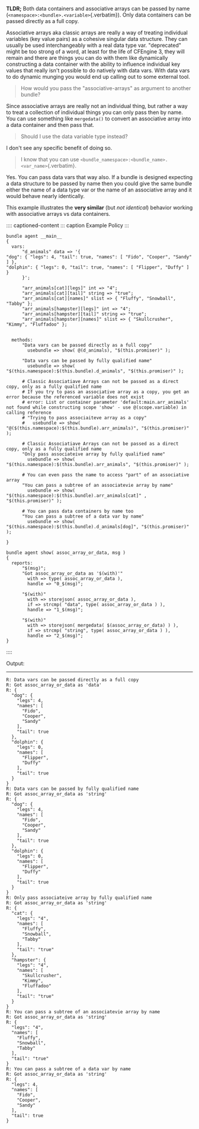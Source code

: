 **TLDR;** Both data containers and associative arrays can be passed by
name (`<namespace>:<bundle>.<variable>`{.verbatim}). Only data
containers can be passed directly as a full copy.

Associative arrays aka classic arrays are really a way of treating
individual variables (key value pairs) as a cohesive singular data
structure. They can usually be used interchangeably with a real data
type var. \"deprecated\" might be too strong of a word, at least for the
life of CFEngine 3, they will remain and there are things you can do
with them like dynamically constructing a data container with the
ability to influence individual key values that really isn\'t possible
to do natively with data vars. With data vars to do dynamic munging you
would end up calling out to some external tool.

> How would you pass the "associative-arrays" as argument to another
> bundle?

Since associative arrays are really not an individual thing, but rather
a way to treat a collection of individual things you can only pass then
by name. You can use something like `mergedata()` to convert an
associative array into a data container and then pass that.

> Should I use the data variable type instead?

I don\'t see any specific benefit of doing so.

> I know that you can use
> `<bundle_namespace>:<bundle_name>.<var_name>`{.verbatim}.

Yes. You can pass data vars that way also. If a bundle is designed
expecting a data structure to be passed by name then you could give the
same bundle either the name of a data type var or the name of an
associative array and it would behave nearly identically.

This example illustrates the **very similar** (but *not identical*)
behavior working with associative arrays vs data containers.

:::: captioned-content
::: caption
Example Policy
:::

``` {.cfengine3 include-stdlib="t" log-level="info" exports="both" tangle="passing_classic_arrays_associative_arrays_vs_data_containers.cf"}
bundle agent __main__
{
  vars:
      "d_animals" data => '{
"dog": { "legs": 4, "tail": true, "names": [ "Fido", "Cooper", "Sandy" ] },
"dolphin": { "legs": 0, "tail": true, "names": [ "Flipper", "Duffy" ] }
      }';

      "arr_animals[cat][legs]" int => "4";
      "arr_animals[cat][tail]" string => "true";
      "arr_animals[cat][names]" slist => { "Fluffy", "Snowball", "Tabby" };
      "arr_animals[hampster][legs]" int => "4";
      "arr_animals[hampster][tail]" string => "true";
      "arr_animals[hampster][names]" slist => { "Skullcrusher", "Kimmy", "Fluffadoo" };


  methods:
      "Data vars can be passed directly as a full copy"
        usebundle => show( @(d_animals), "$(this.promiser)" );

      "Data vars can be passed by fully qualified name"
        usebundle => show( "$(this.namespace):$(this.bundle).d_animals", "$(this.promiser)" );

      # Classic Associatiave Arrays can not be passed as a direct copy, only as a fully qualified name
      # If you try to pass an associative array as a copy, you get an error because the referenced variable does not exist
      # error: List or container parameter 'default:main.arr_animals' not found while constructing scope 'show' - use @(scope.variable) in calling reference
      # "Trying to pass associaiteve array as a copy"
      #   usebundle => show( "@($(this.namespace):$(this.bundle).arr_animals)", "$(this.promiser)" );

      # Classic Associatiave Arrays can not be passed as a direct copy, only as a fully qualified name
      "Only pass associateive array by fully qualified name"
        usebundle => show( "$(this.namespace):$(this.bundle).arr_animals", "$(this.promiser)" );

      # You can even pass the name to access "part" of an associative array
      "You can pass a subtree of an associatevie array by name"
        usebundle => show( "$(this.namespace):$(this.bundle).arr_animals[cat]" , "$(this.promiser)" );

      # You can pass data containers by name too
      "You can pass a subtree of a data var by name"
        usebundle => show( "$(this.namespace):$(this.bundle).d_animals[dog]", "$(this.promiser)" );

}

bundle agent show( assoc_array_or_data, msg )
{
  reports:
      "$(msg)";
      "Got assoc_array_or_data as '$(with)'"
        with => type( assoc_array_or_data ),
        handle => "0_$(msg)";

      "$(with)"
        with => storejson( assoc_array_or_data ),
        if => strcmp( "data", type( assoc_array_or_data ) ),
        handle => "1_$(msg)";

      "$(with)"
        with => storejson( mergedata( $(assoc_array_or_data) ) ),
        if => strcmp( "string", type( assoc_array_or_data ) ),
        handle => "2_$(msg)";
}
```
::::

Output:

------------------------------------------------------------------------

``` example
R: Data vars can be passed directly as a full copy
R: Got assoc_array_or_data as 'data'
R: {
  "dog": {
    "legs": 4,
    "names": [
      "Fido",
      "Cooper",
      "Sandy"
    ],
    "tail": true
  },
  "dolphin": {
    "legs": 0,
    "names": [
      "Flipper",
      "Duffy"
    ],
    "tail": true
  }
}
R: Data vars can be passed by fully qualified name
R: Got assoc_array_or_data as 'string'
R: {
  "dog": {
    "legs": 4,
    "names": [
      "Fido",
      "Cooper",
      "Sandy"
    ],
    "tail": true
  },
  "dolphin": {
    "legs": 0,
    "names": [
      "Flipper",
      "Duffy"
    ],
    "tail": true
  }
}
R: Only pass associateive array by fully qualified name
R: Got assoc_array_or_data as 'string'
R: {
  "cat": {
    "legs": "4",
    "names": [
      "Fluffy",
      "Snowball",
      "Tabby"
    ],
    "tail": "true"
  },
  "hampster": {
    "legs": "4",
    "names": [
      "Skullcrusher",
      "Kimmy",
      "Fluffadoo"
    ],
    "tail": "true"
  }
}
R: You can pass a subtree of an associatevie array by name
R: Got assoc_array_or_data as 'string'
R: {
  "legs": "4",
  "names": [
    "Fluffy",
    "Snowball",
    "Tabby"
  ],
  "tail": "true"
}
R: You can pass a subtree of a data var by name
R: Got assoc_array_or_data as 'string'
R: {
  "legs": 4,
  "names": [
    "Fido",
    "Cooper",
    "Sandy"
  ],
  "tail": true
}
```
